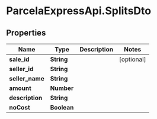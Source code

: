 # ParcelaExpressApi.SplitsDto

## Properties

Name | Type | Description | Notes
------------ | ------------- | ------------- | -------------
**sale_id** | **String** |  | [optional] 
**seller_id** | **String** |  | 
**seller_name** | **String** |  | 
**amount** | **Number** |  | 
**description** | **String** |  | 
**noCost** | **Boolean** |  | 


